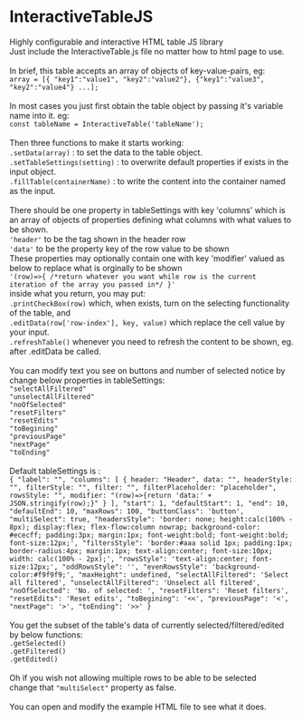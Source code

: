 # InteractiveTableJS
Highly configurable and interactive HTML table JS library
<br>
Just include the InteractiveTable.js file no matter how to html page to use.<br>
<br>
In brief, this table accepts an array of objects of key-value-pairs, eg:<br>
`array = [{ "key1":"value1", "key2":"value2"}, {"key1":"value3", "key2":"value4"} ...];`<br>
<br>
In most cases you just first obtain the table object by passing it's variable name into it. eg:<br>
`const tableName = InteractiveTable('tableName');`<br>
<br>
Then three functions to make it starts working:<br>
`.setData(array)` : to set the data to the table object.<br>
`.setTableSettings(setting)` : to overwrite default properties if exists in the input object.<br>
`.fillTable(containerName)` : to write the content into the container named as the input.<br>
<br>
There should be one property in tableSettings with key 'columns' which is an array of objects of properties defining what columns with what values to be shown.<br>
`'header'` to be the tag shown in the header row<br>
`'data'` to be the property key of the row value to be shown<br>
These properties may optionally contain one with key 'modifier' valued as below to replace what is orginally to be shown<br>
`'(row)=>{ /*return whatever you want while row is the current iteration of the array you passed in*/ }'`<br>
inside what you return, you may put: <br>
`.printCheckBox(row)` which, when exists, turn on the selecting functionality of the table, and<br>
`.editData(row['row-index'], key, value)` which replace the cell value by your input.<br>
`.refreshTable()` whenever you need to refresh the content to be shown, eg. after .editData be called.<br>
<br>
You can modify text you see on buttons and number of selected notice by change below properties in tableSettings:<br>
`"selectAllFiltered"`<br>
`"unselectAllFiltered"`<br>
`"noOfSelected"`<br>
`"resetFilters"`<br>
`"resetEdits"`<br>
`"toBegining"`<br>
`"previousPage"`<br>
`"nextPage"`<br>
`"toEnding"`<br>
<br>
Default tableSettings is :<br>
`{
	"label": "",
	"columns": [
	    {
		header: "Header",
		data: "",
		headerStyle: "",
		filterStyle: "",
		filter: "",
		filterPlaceholder: "placeholder",
		rowsStyle: "",
		modifier: "(row)=>{return 'data:' + JSON.stringify(row);}"
	    }
	],
	"start": 1,
	"defaultStart": 1,
	"end": 10,
	"defaultEnd": 10,
	"maxRows": 100,
	"buttonClass": 'button',
	"multiSelect": true,
	"headersStyle": 'border: none; height:calc(100% - 8px); display:flex; flex-flow:column nowrap; background-color: #ececff; padding:3px; margin:1px; font-weight:bold; font-weight:bold; font-size:12px;',
	"filtersStyle": 'border:#aaa solid 1px; padding:1px; border-radius:4px; margin:1px; text-align:center; font-size:10px; width: calc(100% - 2px);',
	"rowsStyle": 'text-align:center; font-size:12px;',
	"oddRowsStyle": '',
	"evenRowsStyle": 'background-color:#f9f9f9;',
	"maxHeight": undefined,
	"selectAllFiltered": 'Select all filtered',
	"unselectAllFiltered": 'Unselect all filtered',
	"noOfSelected": 'No. of selected: ',
	"resetFilters": 'Reset filters',
	"resetEdits": 'Reset edits',
	"toBegining": '<<',
	"previousPage": '<',
	"nextPage": '>',
	"toEnding": '>>'
    }`<br>
<br>
You get the subset of the table's data of currently selected/filtered/edited by below functions:<br>
`.getSelected()`<br>
`.getFiltered()`<br>
`.getEdited()`<br>
<br>
Oh if you wish not allowing multiple rows to be able to be selected<br>
change that `"multiSelect"` property as false.<br>
<br>
You can open and modify the example HTML file to see what it does.
